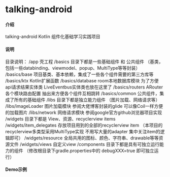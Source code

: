 # talking-android

#### 介绍

talking-android
Kotlin 组件化基础学习实践项目

#### 说明

目录说明：
/app 壳工程
/basics 目录下都是一些基础组件 和 公共组件 （基类，包括一些databinding、viewmodel、popup、MultiType等等封装）
/basics/base 项目基类、基本依赖，集成了一些各个组件需要的第三方库等
/basics/ktx Kotlin扩展函数
/basics/database room本地数据库模块 为了方便 api请求结果实体类 LiveEventbus实体类也放在这里了
/basics/routers ARouter各个模块路由配置 抽出来方便各个组件互相跳转
/basics/common 公共组件，集成了所有的基础组件
/libs 目录下都是独立能力组件 （图片加载、网络请求等）
/libs/imageLoader 图片加载模块 参阅大佬博客封装的glide 可以像Coil一样方便的加载图片
/libs/network 网络请求模块 参阅google官方github浏览器项目实现
/widgets 目录下都是 View、资源、recyclerview items
/widgets/item_delegates 存放项目用到的全部的recyclerview item （本项目的recyclerview多类型采用MultiType实现 不用写大量的adapter 集中关注item的逻辑即可）
/widgets/resource 全局共用的图标、颜色、字符串、drawable等等资源文件
/widgets/views 自定义view
/components 目录下都是具有可独立运行能力的组件 （修改根目录下gradle.properties中的 debugXXX=true 即可独立运行）

#### Demo示例


